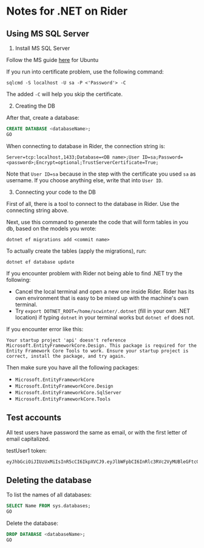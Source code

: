 # Notes for .NET on Rider

## Using MS SQL Server

1. Install MS SQL Server

Follow the MS guide [here](https://learn.microsoft.com/en-us/sql/linux/quickstart-install-connect-ubuntu?view=sql-server-ver16&tabs=ubuntu2004) for Ubuntu

If you run into certificate problem, use the following command:

```shell
sqlcmd -S localhost -U sa -P <'Password'> -C
```

The added `-C` will help you skip the certificate.

2. Creating the DB

After that, create a database:

```sql
CREATE DATABASE <databaseName>;
GO
```

When connecting to database in Rider, the connection string is:

```text
Server=tcp:localhost,1433;Database=<DB name>;User ID=sa;Password=<password>;Encrypt=optional;TrustServerCertificate=True;
```

Note that `User ID=sa` because in the step with the certificate you used `sa` as username. If you choose anything else, write that into `User ID`.

3. Connecting your code to the DB

First of all, there is a tool to connect to the database in Rider. Use the connecting string above.

Next, use this command to generate the code that will form tables in you db, based on the models you wrote:

```shell
dotnet ef migrations add <commit name>
```

To actually create the tables (apply the migrations), run:

```shell
dotnet ef database update
```

If you encounter problem with Rider not being able to find .NET try the following:
- Cancel the local terminal and open a new one inside Rider. Rider has its own environment that is easy to be mixed up with the machine's own terminal.
- Try `export DOTNET_ROOT=/home/scwinter/.dotnet` (fill in your own .NET location) if typing `dotnet` in your terminal works but `dotnet ef` does not.

If you encounter error like this:

```text
Your startup project 'api' doesn't reference Microsoft.EntityFrameworkCore.Design. This package is required for the Entity Framework Core Tools to work. Ensure your startup project is correct, install the package, and try again.
```

Then make sure you have all the following packages:
- `Microsoft.EntityFrameworkCore`
- `Microsoft.EntityFrameworkCore.Design`
- `Microsoft.EntityFrameworkCore.SqlServer`
- `Microsoft.EntityFrameworkCore.Tools`

## Test accounts

All test users have password the same as email, or with the first letter of email capitalized.

testUser1 token:

```text
eyJhbGciOiJIUzUxMiIsInR5cCI6IkpXVCJ9.eyJlbWFpbCI6InRlc3RVc2VyMUBleGFtcGxlLmNvbSIsImdpdmVuX25hbWUiOiJ0ZXN0VXNlcjEiLCJuYmYiOjE3NDc3MDU3MjMsImV4cCI6MTc0ODMxMDUyMywiaWF0IjoxNzQ3NzA1NzIzLCJpc3MiOiJodHRwOi8vbG9jYWxob3N0OjUxMzciLCJhdWQiOiJodHRwOi8vbG9jYWxob3N0OjUxMzcifQ.PhcG19oe6nAqSzrPMWKkP1GFWuSX9iK3O3fOipv7chFYhc9hc0SytIFIhqVikYv82Hetu7NbaH9nHOs9XBgK2Q
```

## Deleting the database

To list the names of all databases:

```sql
SELECT Name FROM sys.databases;
GO
```

Delete the database:

```sql
DROP DATABASE <databaseName>;
GO
```